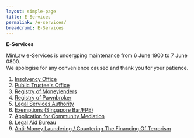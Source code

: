 ```yaml
---
layout: simple-page
title: E-Services 
permalink: /e-services/
breadcrumb: E-Services 
---
```

**E-Services** <br>

MinLaw e-Services is undergping maintenance from 6 June 1900 to 7 June 0800. <br>
We apologise for any convenience caused and thank you for your patience. <br>

1. [Insolvency Office](https://eservices.mlaw.gov.sg/io/)
2. [Public Trustee's Office](https://eservices.mlaw.gov.sg/pto/welcome.xhtml)
3. [Registry of Moneylenders](https://eservices.mlaw.gov.sg/rom/)
4. [Registry of Pawnbroker](https://eservices.mlaw.gov.sg/rop/)
5. [Legal Services Authority](https://eservices.mlaw.gov.sg/lsra/lsra-home)
6. [Exemptions (Singapore Bar/FPE)](https://eservices.mlaw.gov.sg/li/ems/application/exemption.aspx) 
7. [Application for Community Mediation](https://cmc.mlaw.gov.sg/e-services/log-into-mediators-portal/)
8. [Legal Aid Bureau](https://eservices.mlaw.gov.sg/labesvc/)
9. [Anti-Money Laundering / Countering The Financing Of Terrorism](https://acd.mlaw.gov.sg)
